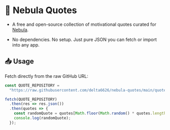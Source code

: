 # 🌌 Nebula Quotes

- A free and open-source collection of motivational quotes curated for [Nebula](https://github.com/delta6626/365-days-of-code/tree/main/day9-dayx/nebula).

- No dependencies. No setup. Just pure JSON you can fetch or import into any app.

## 📥 Usage

Fetch directly from the raw GitHub URL:

```js
const QUOTE_REPOSITORY =
  "https://raw.githubusercontent.com/delta6626/nebula-quotes/main/quotes.json";

fetch(QUOTE_REPOSITORY)
  .then(res => res.json())
  .then(quotes => {
    const randomQuote = quotes[Math.floor(Math.random() * quotes.length)];
    console.log(randomQuote);
  });
```
